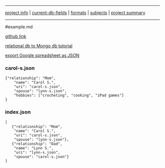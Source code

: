 ___
[project info](readme.md) | [current-db-fields](current-db-fields.md)  |   [formats](formats.md) | [subjects](subjects.md) | [project summary](Project-2-Summary.pdf)
___

#example.md

[github link](https://github.com/karlstolley/isr/tree/project-2)

[relational db to Mongo db tutorial](http://code.tutsplus.com/articles/mapping-relational-databases-and-sql-to-mongodb--net-35650)

[export Google spreadsheet as JSON](http://blog.pamelafox.org/2013/06/exporting-google-spreadsheet-as-json.html)

### carol-s.json


```
{"relationship": "Mom",
    "name": "Carol S.",
    "uri": "carol-s.json",
    "spouse": "lynn-s.json",
    "hobbies": ["crocheting", "cooking", "iPad games"]
}
```

### index.json

```
[
   {"relationship": "Mom",
    "name": "Carol S.",
    "uri": "carol-s.json",
    "spouse": "lynn-s.json"},
   {"relationship": "Dad",
    "name": "Lynn S.",
    "uri": "lynn-s.json",
    "spouse": "carol-s.json"}
]
```
